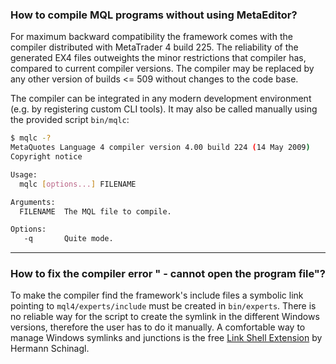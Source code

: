 
### How to compile MQL programs without using MetaEditor?
For maximum backward compatibility the framework comes with the compiler distributed with MetaTrader 4 build 225. The reliability of the generated EX4 files outweights the minor restrictions that compiler has, compared to current compiler versions. The compiler may be replaced by any other version of builds <= 509 without changes to the code base.

The compiler can be integrated in any modern development environment (e.g. by registering custom CLI tools). It may also be called manually using the provided script `bin/mqlc`:

```bash
$ mqlc -?
MetaQuotes Language 4 compiler version 4.00 build 224 (14 May 2009)
Copyright notice

Usage:
  mqlc [options...] FILENAME

Arguments:
  FILENAME  The MQL file to compile.

Options:
   -q       Quite mode.
```
- - -

### How to fix the compiler error "<include-file> - cannot open the program file"?
To make the compiler find the framework's include files a symbolic link pointing to `mql4/experts/include` must be created in `bin/experts`. There is no reliable way for the script to create the symlink in the different Windows versions, therefore the user has to do it manually. A comfortable way to manage Windows symlinks and junctions is the free [Link Shell Extension](http://schinagl.priv.at/nt/hardlinkshellext/linkshellextension.html) by Hermann Schinagl.
